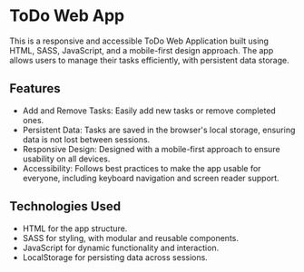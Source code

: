 # ToDo Web App

This is a responsive and accessible ToDo Web Application built using HTML, SASS, JavaScript, and a mobile-first design approach. The app allows users to manage their tasks efficiently, with persistent data storage.

## Features

- Add and Remove Tasks: Easily add new tasks or remove completed ones.
- Persistent Data: Tasks are saved in the browser's local storage, ensuring data is not lost between sessions.
- Responsive Design: Designed with a mobile-first approach to ensure usability on all devices.
- Accessibility: Follows best practices to make the app usable for everyone, including keyboard navigation and screen reader support.

## Technologies Used

- HTML for the app structure.
- SASS for styling, with modular and reusable components.
- JavaScript for dynamic functionality and interaction.
- LocalStorage for persisting data across sessions.



